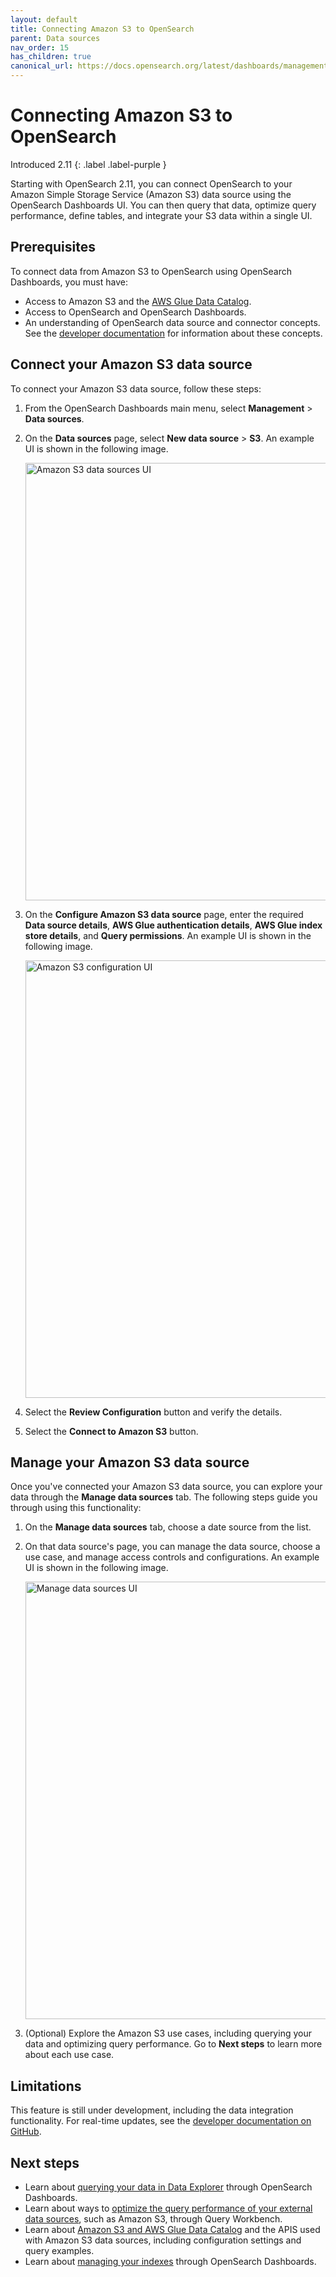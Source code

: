 ```yaml
---
layout: default
title: Connecting Amazon S3 to OpenSearch
parent: Data sources
nav_order: 15
has_children: true
canonical_url: https://docs.opensearch.org/latest/dashboards/management/S3-data-source/
---
```


# Connecting Amazon S3 to OpenSearch
Introduced 2.11
{: .label .label-purple }

Starting with OpenSearch 2.11, you can connect OpenSearch to your Amazon Simple Storage Service (Amazon S3) data source using the OpenSearch Dashboards UI. You can then query that data, optimize query performance, define tables, and integrate your S3 data within a single UI.   

## Prerequisites

To connect data from Amazon S3 to OpenSearch using OpenSearch Dashboards, you must have:

- Access to Amazon S3 and the [AWS Glue Data Catalog](https://github.com/opensearch-project/sql/blob/main/docs/user/ppl/admin/connectors/s3glue_connector.rst#id2).
- Access to OpenSearch and OpenSearch Dashboards.
- An understanding of OpenSearch data source and connector concepts. See the [developer documentation](https://github.com/opensearch-project/sql/blob/main/docs/user/ppl/admin/datasources.rst#introduction) for information about these concepts.

## Connect your Amazon S3 data source 

To connect your Amazon S3 data source, follow these steps:

1. From the OpenSearch Dashboards main menu, select **Management** > **Data sources**.
2. On the **Data sources** page, select **New data source** > **S3**. An example UI is shown in the following image.

    <img src="{{site.url}}{{site.baseurl}}/images/dashboards/data-sources-UI.png" alt="Amazon S3 data sources UI" width="700"/>

3. On the **Configure Amazon S3 data source** page, enter the required **Data source details**, **AWS Glue authentication details**, **AWS Glue index store details**, and **Query permissions**. An example UI is shown in the following image.

    <img src="{{site.url}}{{site.baseurl}}/images/dashboards/S3-config-UI.png" alt="Amazon S3 configuration UI" width="700"/>

4. Select the **Review Configuration** button and verify the details.
5. Select the **Connect to Amazon S3** button.

## Manage your Amazon S3 data source

Once you've connected your Amazon S3 data source, you can explore your data through the **Manage data sources** tab. The following steps guide you through using this functionality:

1. On the **Manage data sources** tab, choose a date source from the list. 
2. On that data source's page, you can manage the data source, choose a use case, and manage access controls and configurations. An example UI is shown in the following image.

    <img src="{{site.url}}{{site.baseurl}}/images/dashboards/manage-data-source-UI.png" alt="Manage data sources UI" width="700"/>

3. (Optional) Explore the Amazon S3 use cases, including querying your data and optimizing query performance. Go to **Next steps** to learn more about each use case.

## Limitations

This feature is still under development, including the data integration functionality. For real-time updates, see the [developer documentation on GitHub](https://github.com/opensearch-project/opensearch-spark/blob/main/docs/index.md#limitations).

## Next steps

- Learn about [querying your data in Data Explorer]({{site.url}}{{site.baseurl}}/dashboards/management/query-data-source/) through OpenSearch Dashboards.
- Learn about ways to [optimize the query performance of your external data sources]({{site.url}}{{site.baseurl}}/dashboards/management/accelerate-external-data/), such as Amazon S3, through Query Workbench. 
- Learn about [Amazon S3 and AWS Glue Data Catalog](https://github.com/opensearch-project/sql/blob/main/docs/user/ppl/admin/connectors/s3glue_connector.rst) and the APIS used with Amazon S3 data sources, including configuration settings and query examples.
- Learn about [managing your indexes]({{site.url}}{{site.baseurl}}/dashboards/im-dashboards/index/) through OpenSearch Dashboards.
  
